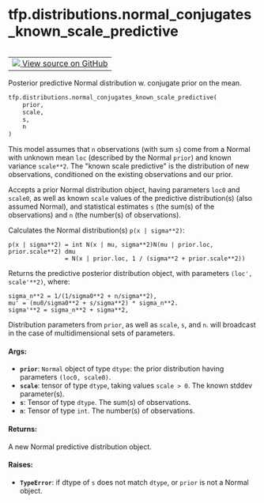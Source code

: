 <div itemscope itemtype="http://developers.google.com/ReferenceObject">
<meta itemprop="name" content="tfp.distributions.normal_conjugates_known_scale_predictive" />
<meta itemprop="path" content="Stable" />
</div>

# tfp.distributions.normal_conjugates_known_scale_predictive


<table class="tfo-notebook-buttons tfo-api" align="left">

<td>
  <a target="_blank" href="https://github.com/tensorflow/probability/blob/master/tensorflow_probability/python/distributions/normal_conjugate_posteriors.py">
    <img src="https://www.tensorflow.org/images/GitHub-Mark-32px.png" />
    View source on GitHub
  </a>
</td></table>



Posterior predictive Normal distribution w. conjugate prior on the mean.

``` python
tfp.distributions.normal_conjugates_known_scale_predictive(
    prior,
    scale,
    s,
    n
)
```



<!-- Placeholder for "Used in" -->

This model assumes that `n` observations (with sum `s`) come from a
Normal with unknown mean `loc` (described by the Normal `prior`)
and known variance `scale**2`. The "known scale predictive"
is the distribution of new observations, conditioned on the existing
observations and our prior.

Accepts a prior Normal distribution object, having parameters
`loc0` and `scale0`, as well as known `scale` values of the predictive
distribution(s) (also assumed Normal),
and statistical estimates `s` (the sum(s) of the observations) and
`n` (the number(s) of observations).

Calculates the Normal distribution(s) `p(x | sigma**2)`:

```
p(x | sigma**2) = int N(x | mu, sigma**2)N(mu | prior.loc, prior.scale**2) dmu
                = N(x | prior.loc, 1 / (sigma**2 + prior.scale**2))
```

Returns the predictive posterior distribution object, with parameters
`(loc', scale'**2)`, where:

```
sigma_n**2 = 1/(1/sigma0**2 + n/sigma**2),
mu' = (mu0/sigma0**2 + s/sigma**2) * sigma_n**2.
sigma'**2 = sigma_n**2 + sigma**2,
```

Distribution parameters from `prior`, as well as `scale`, `s`, and `n`.
will broadcast in the case of multidimensional sets of parameters.

#### Args:


* <b>`prior`</b>: `Normal` object of type `dtype`:
  the prior distribution having parameters `(loc0, scale0)`.
* <b>`scale`</b>: tensor of type `dtype`, taking values `scale > 0`.
  The known stddev parameter(s).
* <b>`s`</b>: Tensor of type `dtype`. The sum(s) of observations.
* <b>`n`</b>: Tensor of type `int`. The number(s) of observations.


#### Returns:

A new Normal predictive distribution object.



#### Raises:


* <b>`TypeError`</b>: if dtype of `s` does not match `dtype`, or `prior` is not a
  Normal object.